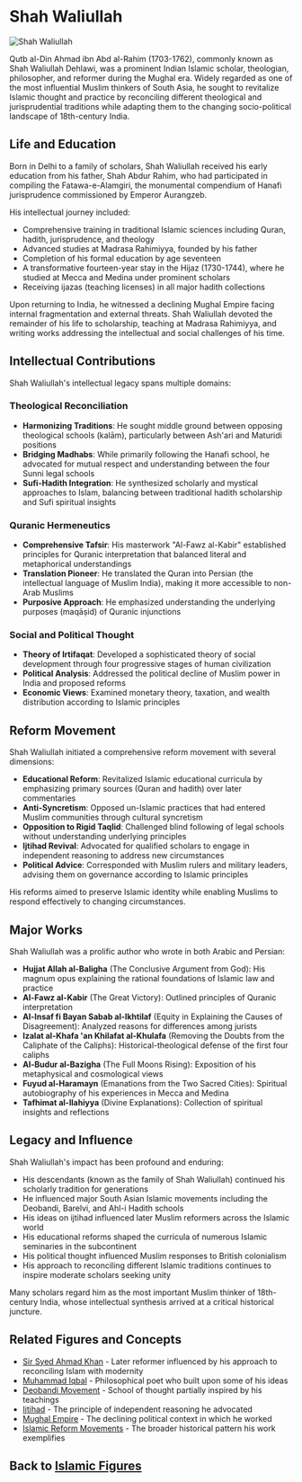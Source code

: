 # Shah Waliullah

![Shah Waliullah](../../images/shah_waliullah.jpg)

Qutb al-Din Ahmad ibn Abd al-Rahim (1703-1762), commonly known as Shah Waliullah Dehlawi, was a prominent Indian Islamic scholar, theologian, philosopher, and reformer during the Mughal era. Widely regarded as one of the most influential Muslim thinkers of South Asia, he sought to revitalize Islamic thought and practice by reconciling different theological and jurisprudential traditions while adapting them to the changing socio-political landscape of 18th-century India.

## Life and Education

Born in Delhi to a family of scholars, Shah Waliullah received his early education from his father, Shah Abdur Rahim, who had participated in compiling the Fatawa-e-Alamgiri, the monumental compendium of Hanafi jurisprudence commissioned by Emperor Aurangzeb.

His intellectual journey included:

- Comprehensive training in traditional Islamic sciences including Quran, hadith, jurisprudence, and theology
- Advanced studies at Madrasa Rahimiyya, founded by his father
- Completion of his formal education by age seventeen
- A transformative fourteen-year stay in the Hijaz (1730-1744), where he studied at Mecca and Medina under prominent scholars
- Receiving ijazas (teaching licenses) in all major hadith collections

Upon returning to India, he witnessed a declining Mughal Empire facing internal fragmentation and external threats. Shah Waliullah devoted the remainder of his life to scholarship, teaching at Madrasa Rahimiyya, and writing works addressing the intellectual and social challenges of his time.

## Intellectual Contributions

Shah Waliullah's intellectual legacy spans multiple domains:

### Theological Reconciliation

- **Harmonizing Traditions**: He sought middle ground between opposing theological schools (kalām), particularly between Ash'ari and Maturidi positions
- **Bridging Madhabs**: While primarily following the Hanafi school, he advocated for mutual respect and understanding between the four Sunni legal schools
- **Sufi-Hadith Integration**: He synthesized scholarly and mystical approaches to Islam, balancing between traditional hadith scholarship and Sufi spiritual insights

### Quranic Hermeneutics

- **Comprehensive Tafsir**: His masterwork "Al-Fawz al-Kabir" established principles for Quranic interpretation that balanced literal and metaphorical understandings
- **Translation Pioneer**: He translated the Quran into Persian (the intellectual language of Muslim India), making it more accessible to non-Arab Muslims
- **Purposive Approach**: He emphasized understanding the underlying purposes (maqāṣid) of Quranic injunctions

### Social and Political Thought

- **Theory of Irtifaqat**: Developed a sophisticated theory of social development through four progressive stages of human civilization
- **Political Analysis**: Addressed the political decline of Muslim power in India and proposed reforms
- **Economic Views**: Examined monetary theory, taxation, and wealth distribution according to Islamic principles

## Reform Movement

Shah Waliullah initiated a comprehensive reform movement with several dimensions:

- **Educational Reform**: Revitalized Islamic educational curricula by emphasizing primary sources (Quran and hadith) over later commentaries
- **Anti-Syncretism**: Opposed un-Islamic practices that had entered Muslim communities through cultural syncretism
- **Opposition to Rigid Taqlid**: Challenged blind following of legal schools without understanding underlying principles
- **Ijtihad Revival**: Advocated for qualified scholars to engage in independent reasoning to address new circumstances
- **Political Advice**: Corresponded with Muslim rulers and military leaders, advising them on governance according to Islamic principles

His reforms aimed to preserve Islamic identity while enabling Muslims to respond effectively to changing circumstances.

## Major Works

Shah Waliullah was a prolific author who wrote in both Arabic and Persian:

- **Hujjat Allah al-Baligha** (The Conclusive Argument from God): His magnum opus explaining the rational foundations of Islamic law and practice
- **Al-Fawz al-Kabir** (The Great Victory): Outlined principles of Quranic interpretation
- **Al-Insaf fi Bayan Sabab al-Ikhtilaf** (Equity in Explaining the Causes of Disagreement): Analyzed reasons for differences among jurists
- **Izalat al-Khafa 'an Khilafat al-Khulafa** (Removing the Doubts from the Caliphate of the Caliphs): Historical-theological defense of the first four caliphs
- **Al-Budur al-Bazigha** (The Full Moons Rising): Exposition of his metaphysical and cosmological views
- **Fuyud al-Haramayn** (Emanations from the Two Sacred Cities): Spiritual autobiography of his experiences in Mecca and Medina
- **Tafhimat al-Ilahiyya** (Divine Explanations): Collection of spiritual insights and reflections

## Legacy and Influence

Shah Waliullah's impact has been profound and enduring:

- His descendants (known as the family of Shah Waliullah) continued his scholarly tradition for generations
- He influenced major South Asian Islamic movements including the Deobandi, Barelvi, and Ahl-i Hadith schools
- His ideas on ijtihad influenced later Muslim reformers across the Islamic world
- His educational reforms shaped the curricula of numerous Islamic seminaries in the subcontinent
- His political thought influenced Muslim responses to British colonialism
- His approach to reconciling different Islamic traditions continues to inspire moderate scholars seeking unity

Many scholars regard him as the most important Muslim thinker of 18th-century India, whose intellectual synthesis arrived at a critical historical juncture.

## Related Figures and Concepts

- [Sir Syed Ahmad Khan](./ahmad_khan.md) - Later reformer influenced by his approach to reconciling Islam with modernity
- [Muhammad Iqbal](./iqbal.md) - Philosophical poet who built upon some of his ideas
- [Deobandi Movement](../denominations/deobandi.md) - School of thought partially inspired by his teachings
- [Ijtihad](../beliefs/ijtihad.md) - The principle of independent reasoning he advocated
- [Mughal Empire](../history/mughals.md) - The declining political context in which he worked
- [Islamic Reform Movements](../history/islamic_revival.md) - The broader historical pattern his work exemplifies

## Back to [Islamic Figures](./README.md)
